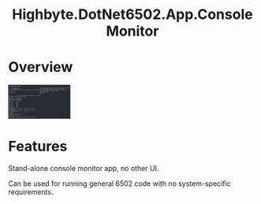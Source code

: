 <h1 align="center">Highbyte.DotNet6502.App.ConsoleMonitor</h1>

# Overview
<img align="top" src="Screenshots/ConsoleMonitor.png" width="25%" height="25%" title="Machine code monitor native console host window">

# Features
Stand-alone console monitor app, no other UI.

Can be used for running general 6502 code with no system-specific requirements.
